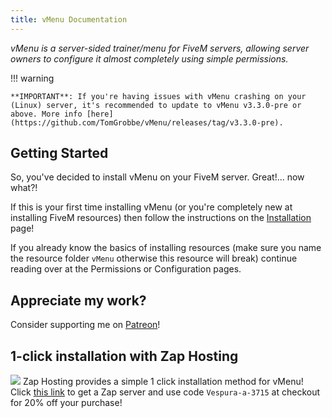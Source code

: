 ```yaml
---
title: vMenu Documentation
---
```


_vMenu is a server-sided trainer/menu for FiveM servers, allowing server owners to configure it almost completely using simple permissions._


!!! warning

    **IMPORTANT**: If you're having issues with vMenu crashing on your (Linux) server, it's recommended to update to vMenu v3.3.0-pre or above. More info [here](https://github.com/TomGrobbe/vMenu/releases/tag/v3.3.0-pre).



## Getting Started
So, you've decided to install vMenu on your FiveM server. Great!... now what?!

If this is your first time installing vMenu (or you're completely new at installing FiveM resources) then follow the instructions on the [Installation](/vmenu/installation/) page!

If you already know the basics of installing resources (make sure you name the resource folder `vMenu` otherwise this resource will break) continue reading over at the Permissions or Configuration pages.

## Appreciate my work?
Consider supporting me on [<i class='fab fa-patreon'></i> Patreon](https://www.patreon.com/vespura)!

## 1-click installation with Zap Hosting
[![](https://zap-hosting.com/interface/_images/banner/gameserver/fivem-affiliate-banner-1006x180.png)](https://zap-hosting.com/vespura)
Zap Hosting provides a simple 1 click installation method for vMenu! Click [this link](https://zap-hosting.com/vespura) to get a Zap server and use code `Vespura-a-3715` at checkout for 20% off your purchase!